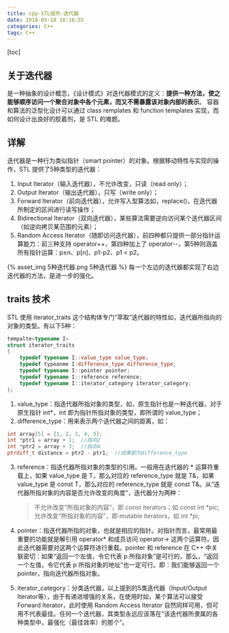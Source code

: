 ```yaml
---
title: cpp-STL组件-迭代器
date: 2018-05-18 10:16:55
categories: C++
tags: C++
---
```

[toc]
## 关于迭代器
是一种抽象的设计概念，《设计模式》对迭代器模式的定义：**提供一种方法，使之能够顺序访问一个聚合对象中各个元素，而又不需暴露该对象内部的表示**。
容器和算法的泛型化设计可以通过 class remplates 和 function templates 实现，而如何设计出良好的胶着剂，是 STL 的难题。

## 详解
迭代器是一种行为类似指针（smart pointer）的对象。根据移动特性与实现的操作，STL 提供了5种类型的迭代器：
1. Input Iterator（输入迭代器），不允许改变，只读（read only）；
2. Output Iterator（输出迭代器），只写（write only）；
3. Forward Iterator（前向迭代器），允许写入型算法如，replace()，在迭代器所制定的区间进行读写操作；
4. Bidirectional Iterator（双向迭代器），某些算法需要逆向访问某个迭代器区间（如逆向拷贝某范围的元素）；
5. Random Access Iterator（随即访问迭代器），前四种都只提供一部分指针运算能力：前三种支持 operator++，第四种加上了 operator--，第5种则涵盖所有指针运算：p±n、p[n]、p1-p2、p1 < p2。

{% asset_img 5种迭代器.png 5种迭代器 %}
每一个左边的迭代器都实现了右边迭代器的方法，是进一步的强化。

## traits 技术
STL 使用 iterator_traits 这个结构体专门“萃取”迭代器的特性如，迭代器所指向的对象的类型。有以下5种：
```c++
tempalte<typename I>  
struct iterator_traits  
{  
    typedef typename I::value_type value_type;  
    typedef typeanme I:difference_type difference_type;  
    typedef typename I::pointer pointer;  
    typedef typename I::reference reference;  
    typedef typename I::iterator_category iterator_category;  
};  
```

1. value_type：指迭代器所指对象的类型，如，原生指针也是一种迭代器，对于原生指针 int*，int 即为指针所指对象的类型，即所谓的 value_type；
2. difference_type：用来表示两个迭代器之间的距离，如：
```c++
int array[5] = {1, 2, 3, 4, 5};  
int *ptr1 = array + 1;  //指向2  
int *ptr2 = array + 3;  //指向4  
ptrdiff_t distance = ptr2 - ptr1;  //结果即为difference_type
```
3. reference：指迭代器所指对象的类型的引用。一般用在迭代器的 * 运算符重载上，如果 value_type 是 T，那么对应的 reference_type 就是 T&，如果value_type 是 const T，那么对应的 reference_type 就是 const T&。从“迭代器所指对象的内容是否允许改变的角度”，迭代器分为两种：
    > 不允许改变“所指对象的内容”，即 const iterators；如 const int *pic;
    > 允许改变“所指对象的内容”，即 mutable iterators，如 int *pi;
4. pointer：指迭代器所指的对象，也就是相应的指针。对指针而言，最常用最重要的功能就是解引用 operator* 和成员访问 operator-> 这两个运算符。因此迭代器需要对这两个运算符进行重载。pointer 和 reference 在 C++ 中关联密切：如果“返回一个左值，令它代表 p 所指对象”是可行的，那么，“返回一个左值，令它代表 p 所指对象的地址”也一定可行。即：我们能够返回一个 pointer，指向迭代器所指对象。

5. iterator_category：分类迭代器，以上提到的5类迭代器（Input/Output Iterator等），由于有递进增强的关系，在使用时如，某个算法可以接受 Forward Iterator，此时使用 Random Access Iterator 自然同样可用，但可用不代表最佳。任何一个迭代器，其类型永远应该落在“该迭代器所隶属的各种类型中，最强化（最佳效率）的那个”。